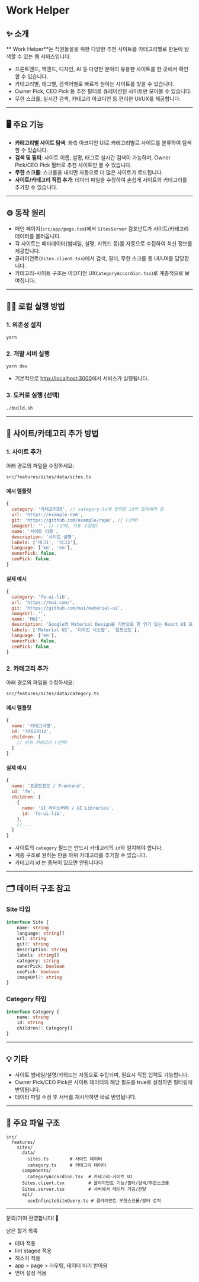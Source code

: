 # Work Helper

## ✨ 소개

** Work Helper**는 직원들을을 위한 다양한 추천 사이트를 카테고리별로 한눈에 탐색할 수 있는 웹 서비스입니다.

- 프론트엔드, 백엔드, 디자인, AI 등 다양한 분야의 유용한 사이트를 한 곳에서 확인할 수 있습니다.
- 카테고리별, 태그별, 검색어별로 빠르게 원하는 사이트를 찾을 수 있습니다.
- Owner Pick, CEO Pick 등 추천 필터로 큐레이션된 사이트만 모아볼 수 있습니다.
- 무한 스크롤, 실시간 검색, 카테고리 아코디언 등 편리한 UI/UX를 제공합니다.

---

## 🖥️ 주요 기능

- **카테고리별 사이트 탐색**: 좌측 아코디언 UI로 카테고리별로 사이트를 분류하여 탐색할 수 있습니다.
- **검색 및 필터**: 사이트 이름, 설명, 태그로 실시간 검색이 가능하며, Owner Pick/CEO Pick 필터로 추천 사이트만 볼 수 있습니다.
- **무한 스크롤**: 스크롤을 내리면 자동으로 더 많은 사이트가 로드됩니다.
- **사이트/카테고리 직접 추가**: 데이터 파일을 수정하여 손쉽게 사이트와 카테고리를 추가할 수 있습니다.

---

## ⚙️ 동작 원리

- 메인 페이지(`src/app/page.tsx`)에서 `SitesServer` 컴포넌트가 사이트/카테고리 데이터를 불러옵니다.
- 각 사이트는 메타데이터(썸네일, 설명, 키워드 등)를 자동으로 수집하여 최신 정보를 제공합니다.
- 클라이언트(`Sites.client.tsx`)에서 검색, 필터, 무한 스크롤 등 UI/UX를 담당합니다.
- 카테고리-사이트 구조는 아코디언 UI(`CategoryAccordion.tsx`)로 계층적으로 보여집니다.

---

## 🏃‍♂️ 로컬 실행 방법

### 1. 의존성 설치

```bash
yarn
```

### 2. 개발 서버 실행

```bash
yarn dev
```

- 기본적으로 [http://localhost:3000](http://localhost:3000)에서 서비스가 실행됩니다.

### 3. 도커로 실행 (선택)

```bash
./build.sh
```

---

## 🌱 사이트/카테고리 추가 방법

### 1. 사이트 추가

아래 경로의 파일을 수정하세요:

```
src/features/sites/data/sites.ts
```

#### 예시 템플릿

```js
{
  category: '카테고리ID', // category.ts에 정의된 id와 일치해야 함
  url: 'https://example.com',
  git: 'https://github.com/example/repo', // (선택)
  imageUrl: '', // (선택, 자동 수집됨)
  name: '사이트 이름',
  description: '사이트 설명',
  labels: ['태그1', '태그2'],
  language: ['ko', 'en'],
  ownerPick: false,
  ceoPick: false,
}
```

#### 실제 예시

```js
{
  category: 'fe-ui-lib',
  url: 'https://mui.com/',
  git: 'https://github.com/mui/material-ui',
  imageUrl: '',
  name: 'MUI',
  description: 'Google의 Material Design을 기반으로 한 인기 있는 React UI 프레임워크입니다.',
  labels: ['Material UI', '디자인 시스템', '컴포넌트'],
  language: ['en'],
  ownerPick: false,
  ceoPick: false,
}
```

### 2. 카테고리 추가

아래 경로의 파일을 수정하세요:

```
src/features/sites/data/category.ts
```

#### 예시 템플릿

```js
{
  name: '카테고리명',
  id: '카테고리ID',
  children: [
    // 하위 카테고리 (선택)
  ]
}
```

#### 실제 예시

```js
{
  name: '프론트엔드 / Frontend',
  id: 'fe',
  children: [
    {
      name: 'UI 라이브러리 / UI Libraries',
      id: 'fe-ui-lib',
    },
    // ...
  ]
}
```

- 사이트의 `category` 필드는 반드시 카테고리의 `id`와 일치해야 합니다.
- 계층 구조로 원하는 만큼 하위 카테고리를 추가할 수 있습니다.
- 카테고리 id 는 중복이 있으면 안됩니다다

---

## 🗂️ 데이터 구조 참고

### Site 타입

```ts
interface Site {
    name: string
    language: string[]
    url: string
    git?: string
    description: string
    labels: string[]
    category: string
    ownerPick: boolean
    ceoPick: boolean
    imageUrl?: string
}
```

### Category 타입

```ts
interface Category {
    name: string
    id: string
    children?: Category[]
}
```

---

## 💡 기타

- 사이트 썸네일/설명/키워드는 자동으로 수집되며, 필요시 직접 입력도 가능합니다.
- Owner Pick/CEO Pick은 사이트 데이터의 해당 필드를 true로 설정하면 필터링에 반영됩니다.
- 데이터 파일 수정 후 서버를 재시작하면 바로 반영됩니다.

---

## 📂 주요 파일 구조

```
src/
  features/
    sites/
      data/
        sites.ts        # 사이트 데이터
        category.ts     # 카테고리 데이터
      components/
        CategoryAccordion.tsx  # 카테고리-사이트 UI
      Sites.client.tsx         # 클라이언트 기능/필터/검색/무한스크롤
      Sites.server.tsx         # 서버에서 데이터 가공/전달
      api/
        useInfiniteSiteQuery.ts # 클라이언트 무한스크롤/필터 로직
```

---

문의/기여 환영합니다! 🎉

남은 할거 목록

- 테마 적용
- lint staged 적용
- 허스키 적용
- app > page > 라우팅, 테이터 미리 받아옴
- 언어 설정 적용
